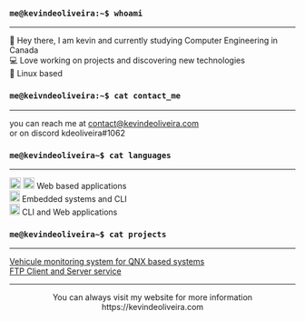 
### `me@kevindeoliveira:~$ whoami`
  - - -
:wave: Hey there, I am kevin and currently studying Computer Engineering in Canada<br/>
:computer: Love working on projects and discovering new technologies<br/>
:panda_face: Linux based<br/>

### `me@keivndeoliveira:~$ cat contact_me`
  - - -
you can reach me at contact@kevindeoliveira.com<br/>
or on discord kdeoliveira#1062<br/>
### `me@kevindeoliveira~$ cat languages`
  - - -
<img src="https://user-images.githubusercontent.com/30329807/160302322-7d299b8b-42e6-4299-89e9-9dbd9ca93fc7.png" alt="ts" style="width:20px;height:20px"/> <img src="https://upload.wikimedia.org/wikipedia/commons/thumb/9/99/Unofficial_JavaScript_logo_2.svg/480px-Unofficial_JavaScript_logo_2.svg.png" alt="js" style="width:20px;height:20px"/> Web based applications <br/>
<img src="https://user-images.githubusercontent.com/30329807/160302543-47107481-3023-471b-8eab-1f9373db8e2b.png" alt="c" style="width:18px;height:20px"/> Embedded systems and CLI <br/>
<img src="https://user-images.githubusercontent.com/30329807/160302595-f277a7be-9b81-4e61-adb5-7bbed6b964bc.png" alt="python" style="width:18px;height:20px"/> CLI and Web applications <br/>
### `me@kevindeoliveira~$ cat projects`
  - - -
[Vehicule monitoring system for QNX based systems](https://github.com/kdeoliveira/rtos_vehicule_monitoring)<br/>
[FTP Client and Server service](https://github.com/kdeoliveira/ftp_server)<br/>
- - -
<p align="center">You can always visit my website for more information https://kevindeoliveira.com</p>

